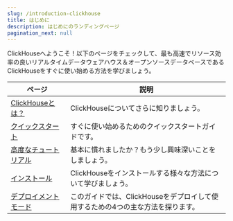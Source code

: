 ```yaml
---
slug: /introduction-clickhouse
title: はじめに
description: はじめにのランディングページ
pagination_next: null
---
```


ClickHouseへようこそ！以下のページをチェックして、最も高速でリソース効率の良いリアルタイムデータウェアハウス＆オープンソースデータベースであるClickHouseをすぐに使い始める方法を学びましょう。

| ページ                                     | 説明                                                               |
|-------------------------------------------|--------------------------------------------------------------------|
| [ClickHouseとは？](about-us/intro.mdx)     | ClickHouseについてさらに知りましょう。                               |
| [クイックスタート](quick-start.mdx)         | すぐに使い始めるためのクイックスタートガイドです。                  |           
| [高度なチュートリアル](tutorial.md)        | 基本に慣れましたか？もう少し興味深いことをしましょう。                |
| [インストール](getting-started/install.md)  | ClickHouseをインストールする様々な方法について学びましょう。         |
| [デプロイメントモード](deployment-modes.md) | このガイドでは、ClickHouseをデプロイして使用するための4つの主な方法を探ります。 | 
